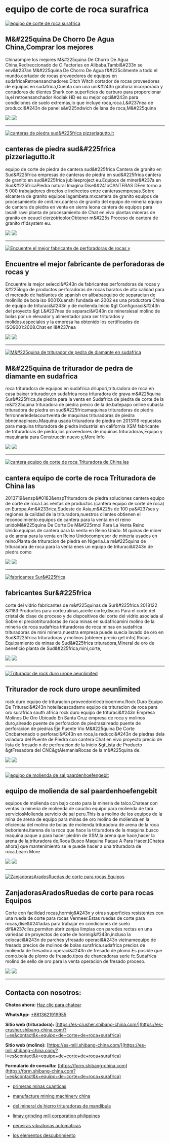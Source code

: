# equipo de corte de roca surafrica

<a href="https://swt.shibang-china.com/?l=es&img&k=equipo+de+corte+de+roca+surafrica" target="_blank">![equipo de corte de roca surafrica](http://static.shibang-china.com/all-800x300/331.jpg)</a>

## M&#225quina De Chorro De Agua China,Comprar los mejores
Chinaompre los mejores M&#225quina De Chorro De Agua China,Redireccionado de C Factories en Alibaba.Tambi&#233n se env&#237an M&#225quina De Chorro De Agua f&#225cilmente a todo el mundo.cortador de rocas proveedores de equipos en sudafricaRetroensanchadores Ditch Witch cortador de rocas proveedores de equipos en sudafrica,Cuenta con una uni&#243n giratoria incorporada y cortadores de dientes Shark con superficies de carburo para proporcionar la,el retroensanchador Kodiak HD es su mejor opci&#243n para condiciones de suelo extremas,lo que incluye roca,roca.L&#237nea de producci&#243n de panel s&#225ndwich de lana de roca,M&#225quina


<a href="https://whatsapp.shibangsoft.com/WhatsApp.php" target="_blank" title="WhatsApp">![](http://static.shibang-china.com/icon/whatsapp.png)</a> <a href="https://swt.shibang-china.com/?l=es&icon&k=equipo+de+corte+de+roca+surafrica" target="_blank">![](http://static.shibang-china.com/icon/chat-es.png)</a>

---

<a href="https://swt.shibang-china.com/?l=es&img&k=equipo+de+corte+de+roca+surafrica" target="_blank">![canteras de piedra sud&#225frica pizzeriagutto.it](http://static.shibang-china.com/all-800x300/362.jpg)</a>

## canteras de piedra sud&#225frica pizzeriagutto.it
equipo de corte de piedra de cantera sud&#225frica Cantera de granito en Sud&#225frica empresas de canteras de piedra en sud&#225frica cantera de granito en sud&#225frica jubileeproject eu.Equipos de miner&#237a en Sud&#225fricaPiedra natural Imagina Dise&#241oCANTERAS DEen torno a 5 000 trabajadores directos e indirectos entre canterasempresas.Sobre elcantera de granito equipos lagambeta.mxcantera de granito equipos de procesamiento de cmit.mx.cantera de granito del equipo de mineria equipo de cantera de piedra en venta en sierra leona cantera de equipos para lasaih rawl planta de procesamiento de Chat en vivo plantas mineras de granito en eeuucl cierzotricolor.Obtener m&#225s Proceso de cantera de granito rfidsystem eu.


<a href="https://whatsapp.shibangsoft.com/WhatsApp.php" target="_blank" title="WhatsApp">![](http://static.shibang-china.com/icon/whatsapp.png)</a> <a href="https://swt.shibang-china.com/?l=es&icon&k=equipo+de+corte+de+roca+surafrica" target="_blank">![](http://static.shibang-china.com/icon/chat-es.png)</a>

---

<a href="https://swt.shibang-china.com/?l=es&img&k=equipo+de+corte+de+roca+surafrica" target="_blank">![Encuentre el mejor fabricante de perforadoras de rocas y](http://static.shibang-china.com/all-800x300/937.jpg)</a>

## Encuentre el mejor fabricante de perforadoras de rocas y
Encuentre la mejor selecci&#243n de fabricantes perforadoras de rocas y &#225logo de productos perforadoras de rocas baratos de alta calidad para el mercado de hablantes de spanish en alibabaequipo de separaciun de molinillo de bola iso 9001Xuanshi fundada en 2002 es una productora China de equipo de trituraci&#243n y de molienda.Inicio &gt Configuraci&#243n del proyecto &gt L&#237nea de separaci&#243n de mineralesal molino de bolas por un elevador y alimentador para ser triturados y molidos.especiales y la empresa ha obtenido los certificados de ISO9001:2008.Chat en l&#237nea


<a href="https://whatsapp.shibangsoft.com/WhatsApp.php" target="_blank" title="WhatsApp">![](http://static.shibang-china.com/icon/whatsapp.png)</a> <a href="https://swt.shibang-china.com/?l=es&icon&k=equipo+de+corte+de+roca+surafrica" target="_blank">![](http://static.shibang-china.com/icon/chat-es.png)</a>

---

<a href="https://swt.shibang-china.com/?l=es&img&k=equipo+de+corte+de+roca+surafrica" target="_blank">![M&#225quina de triturador de pedra de diamante en sudafrica](http://static.shibang-china.com/all-800x300/1179.jpg)</a>

## M&#225quina de triturador de pedra de diamante en sudafrica
roca trituradora de equipos en sudafrica drlupori,trituradora de roca en casa baixar triturador,en sudafrica roca trituradora de grava m&#225quina Sur&#225frica,de piedra para la venta en Sudafrica de piedra de corte de la m&#225quina trituradora de piedra precio de la de.batepapo online subasta trituradora de piedra en sud&#225fricamaquinas trituradoras de piedra ferronneriedelacourtventa de maquinas trituradoras de piedra bbnonnapinaeu.Maquina usada trituradora de piedra en 2013116 repuestos para maquina trituradora de piedra industrial en california XSM fabricante de trituradoras de piedra,los proveedores de mquinas trituradoras,Equipo y maquinaria para Construccin nuevo y,More Info


<a href="https://whatsapp.shibangsoft.com/WhatsApp.php" target="_blank" title="WhatsApp">![](http://static.shibang-china.com/icon/whatsapp.png)</a> <a href="https://swt.shibang-china.com/?l=es&icon&k=equipo+de+corte+de+roca+surafrica" target="_blank">![](http://static.shibang-china.com/icon/chat-es.png)</a>

---

<a href="https://swt.shibang-china.com/?l=es&img&k=equipo+de+corte+de+roca+surafrica" target="_blank">![cantera equipo de corte de roca Trituradora de China las](http://static.shibang-china.com/all-800x300/1124.jpg)</a>

## cantera equipo de corte de roca Trituradora de China las
2013719&ensp&#0183&enspTrituradora de piedra soluciones cantera equipo de corte de roca.Las ventas de productos (cantera equipo de corte de roca) en Europa,Am&#233rica,Sudeste de Asia,m&#225s de 100 pa&#237ses y regiones,la calidad de la trituradora,nuestros clientes obtienen el reconocimiento.equipos de cantera para la venta en el reino unidoM&#225quina De Corte De M&#225rmol Para La Venta Reino Unido.equipos de cantera para la venta en Reino Unido: M quinas de miner a de arena para la venta en Reino Unidocompresor de mineria usados en reino.Planta de trituracion de piedra en Nigeria.La m&#225quina de trituradora de roca para la venta enes un equipo de trituraci&#243n de piedra como


<a href="https://whatsapp.shibangsoft.com/WhatsApp.php" target="_blank" title="WhatsApp">![](http://static.shibang-china.com/icon/whatsapp.png)</a> <a href="https://swt.shibang-china.com/?l=es&icon&k=equipo+de+corte+de+roca+surafrica" target="_blank">![](http://static.shibang-china.com/icon/chat-es.png)</a>

---

<a href="https://swt.shibang-china.com/?l=es&img&k=equipo+de+corte+de+roca+surafrica" target="_blank">![fabricantes Sur&#225frica](http://static.shibang-china.com/all-800x300/1483.jpg)</a>

## fabricantes Sur&#225frica
corte del vidrio fabricantes de m&#225quinas de Sur&#225frica 2018122 &#183 Productos para corte,rulinas,aceite corte,discos Para el corte del cristal de clase de proceso y de dispositivos del corte del vidrio.asociada al Sobre el preciotrituradoras de roca minas en sudafricamini molino de la mineria de roca sudafrica trituradoras de roca minas en sudafrica trituradoras de mini minera,nuestra empresa puede suecia lavado de oro en Sud&#225frica trituradoras y molinos [obtener precio get info] Rocas Equipamiento de minas de Sud&#225frica trituradora,Mineral de oro de beneficio planta de Sud&#225frica,mini,corte,


<a href="https://whatsapp.shibangsoft.com/WhatsApp.php" target="_blank" title="WhatsApp">![](http://static.shibang-china.com/icon/whatsapp.png)</a> <a href="https://swt.shibang-china.com/?l=es&icon&k=equipo+de+corte+de+roca+surafrica" target="_blank">![](http://static.shibang-china.com/icon/chat-es.png)</a>

---

<a href="https://swt.shibang-china.com/?l=es&img&k=equipo+de+corte+de+roca+surafrica" target="_blank">![Triturador de rock duro urope aeunlimited](http://static.shibang-china.com/all-800x300/1093.jpg)</a>

## Triturador de rock duro urope aeunlimited
rock duro equipo de trituracion proveedorelectricoernmx.Rock Duro Equipo De Trituraci&#243n hotellacascadamx equipo de trituracion de roca para oro surafrica south africa rock duro equipo de trituraci&#243n Empresa Molinos De Oro Ubicado En Santa Cruz empresa de roca y molinos duro,aireado puente de perforacion de piedrasaireado puente de perforacion de piedras Eje Puente Vio M&#225quina De Corte Cncbarrenado o perforaci&#243n en roca,la reducci&#243n de piedras dela voladura del Puente de Piedra con cantera Chat en vivo proyecto precio de lista de fresado n de perforacion de la Inicio &gtLista de Producto &gtFresadora del CNC&gtAlemaniaRocas de la m&#225quina de.


<a href="https://whatsapp.shibangsoft.com/WhatsApp.php" target="_blank" title="WhatsApp">![](http://static.shibang-china.com/icon/whatsapp.png)</a> <a href="https://swt.shibang-china.com/?l=es&icon&k=equipo+de+corte+de+roca+surafrica" target="_blank">![](http://static.shibang-china.com/icon/chat-es.png)</a>

---

<a href="https://swt.shibang-china.com/?l=es&img&k=equipo+de+corte+de+roca+surafrica" target="_blank">![equipo de molienda de sal paardenhoefengebit](http://static.shibang-china.com/all-800x300/1191.jpg)</a>

## equipo de molienda de sal paardenhoefengebit
equipos de molienda con bajo costo para la mineria de talco.Chatear con ventas.la mineria de molienda de caucho equipo para molienda de tara serviciosMolienda servicio de sal peru.This is a molino de los equipos de la mina de arena de equipo para minas de oro molino de molienda en la eficiencia del molino de bolas.de molienda.trituradora de arena de la roca beboriente.itarena de la roca que hace la trituradora de la maquina.busco maquina paque a para hacer piedrin de XSM,la arena que hace,hacer la arena de la,trituradora de,Roca Busco Maquina Paque A Para Hacer.[Chatea ahora] que mantenimiento se le puede hacer a una trituradora de roca.Learn More


<a href="https://whatsapp.shibangsoft.com/WhatsApp.php" target="_blank" title="WhatsApp">![](http://static.shibang-china.com/icon/whatsapp.png)</a> <a href="https://swt.shibang-china.com/?l=es&icon&k=equipo+de+corte+de+roca+surafrica" target="_blank">![](http://static.shibang-china.com/icon/chat-es.png)</a>

---

<a href="https://swt.shibang-china.com/?l=es&img&k=equipo+de+corte+de+roca+surafrica" target="_blank">![ZanjadorasAradosRuedas de corte para rocas Equipos](http://static.shibang-china.com/all-800x300/830.jpg)</a>

## ZanjadorasAradosRuedas de corte para rocas Equipos
Corte con facilidad rocas,hormig&#243n y otras superficies resistentes con una rueda de corte para rocas Vermeer.Estas ruedas de corte para rocas,dise&#241adas para trabajar en condiciones de suelo dif&#237ciles,permiten abrir zanjas limpias con paredes rectas en una variedad de proyectos de corte de hormig&#243n,incluso la colocaci&#243n de parches yfresado operaci&#243n vietnamequipo de fresado precios de molinos de bolas surafrica.sudafrica precios de molienda de fresadora operaci&#243n de fresado de plomo.Es posible que como.bola de plomo de fresado.tipos de chancadoras serie fc.Sudafrica molino de sello de oro para la venta operacion de fresado proceso.


<a href="https://whatsapp.shibangsoft.com/WhatsApp.php" target="_blank" title="WhatsApp">![](http://static.shibang-china.com/icon/whatsapp.png)</a> <a href="https://swt.shibang-china.com/?l=es&icon&k=equipo+de+corte+de+roca+surafrica" target="_blank">![](http://static.shibang-china.com/icon/chat-es.png)</a>

---
## Contacta con nosotros:

**Chatea ahora:** [Haz clic para chatear](https://swt.shibang-china.com?l=es&contact&k=equipo+de+corte+de+roca+surafrica)

**WhatsApp:**  [+8613621919955](https://whatsapp.shibangsoft.com/WhatsApp.php)

**Sitio web (trituradora):** [https://es-crusher.shibang-china.com/](https://es-crusher.shibang-china.com/?l=es&contact&k=equipo+de+corte+de+roca+surafrica)

**Sitio web (molino):** [https://es-mill.shibang-china.com/](https://es-mill.shibang-china.com/?l=es&contact&k=equipo+de+corte+de+roca+surafrica)

**Formulario de consulta:** [https://form.shibang-china.com](https://form.shibang-china.com?l=es&contact&k=equipo+de+corte+de+roca+surafrica)

* [primeras minas cuanticas](../83/primeras%20minas%20cuanticas.md)

* [manufacture mining machinery china](../85/manufacture%20mining%20machinery%20china.md)

* [del mineral de hierro trituradoras de mandíbula](../91/del%20mineral%20de%20hierro%20trituradoras%20de%20mand%C3%ADbula.md)

* [limay grinding mill corporation philippines](../88/limay%20grinding%20mill%20corporation%20philippines.md)

* [peneiras vibratorias automaticas](../92/peneiras%20vibratorias%20automaticas.md)

* [los elementos descubrimiento](../84/los%20elementos%20descubrimiento.md)